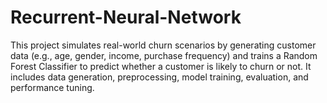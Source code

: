# Recurrent-Neural-Network
This project simulates real-world churn scenarios by generating customer data (e.g., age, gender, income, purchase frequency) and trains a Random Forest Classifier to predict whether a customer is likely to churn or not. It includes data generation, preprocessing, model training, evaluation, and performance tuning.
